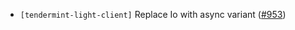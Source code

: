- `[tendermint-light-client]` Replace Io with async variant
  ([#953](https://github.com/informalsystems/tendermint-rs/issues/953))
